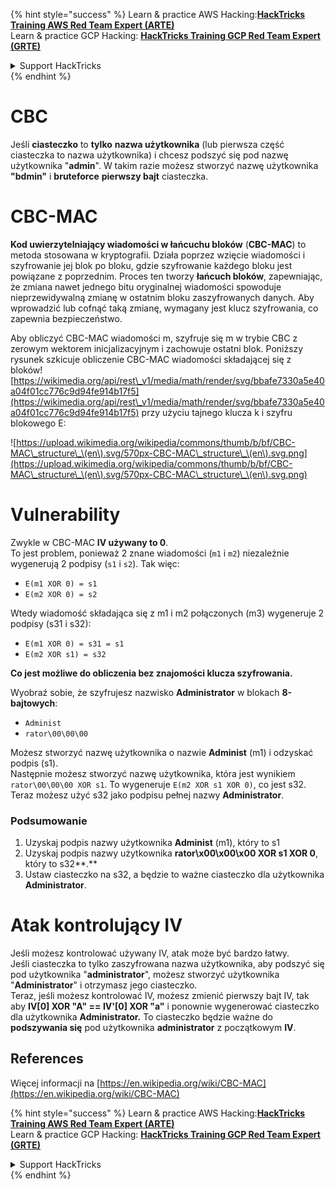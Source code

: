 {% hint style="success" %}
Learn & practice AWS Hacking:<img src="/.gitbook/assets/arte.png" alt="" data-size="line">[**HackTricks Training AWS Red Team Expert (ARTE)**](https://training.hacktricks.xyz/courses/arte)<img src="/.gitbook/assets/arte.png" alt="" data-size="line">\
Learn & practice GCP Hacking: <img src="/.gitbook/assets/grte.png" alt="" data-size="line">[**HackTricks Training GCP Red Team Expert (GRTE)**<img src="/.gitbook/assets/grte.png" alt="" data-size="line">](https://training.hacktricks.xyz/courses/grte)

<details>

<summary>Support HackTricks</summary>

* Check the [**subscription plans**](https://github.com/sponsors/carlospolop)!
* **Join the** 💬 [**Discord group**](https://discord.gg/hRep4RUj7f) or the [**telegram group**](https://t.me/peass) or **follow** us on **Twitter** 🐦 [**@hacktricks\_live**](https://twitter.com/hacktricks\_live)**.**
* **Share hacking tricks by submitting PRs to the** [**HackTricks**](https://github.com/carlospolop/hacktricks) and [**HackTricks Cloud**](https://github.com/carlospolop/hacktricks-cloud) github repos.

</details>
{% endhint %}


# CBC

Jeśli **ciasteczko** to **tylko** **nazwa użytkownika** (lub pierwsza część ciasteczka to nazwa użytkownika) i chcesz podszyć się pod nazwę użytkownika "**admin**". W takim razie możesz stworzyć nazwę użytkownika **"bdmin"** i **bruteforce** **pierwszy bajt** ciasteczka.

# CBC-MAC

**Kod uwierzytelniający wiadomości w łańcuchu bloków** (**CBC-MAC**) to metoda stosowana w kryptografii. Działa poprzez wzięcie wiadomości i szyfrowanie jej blok po bloku, gdzie szyfrowanie każdego bloku jest powiązane z poprzednim. Proces ten tworzy **łańcuch bloków**, zapewniając, że zmiana nawet jednego bitu oryginalnej wiadomości spowoduje nieprzewidywalną zmianę w ostatnim bloku zaszyfrowanych danych. Aby wprowadzić lub cofnąć taką zmianę, wymagany jest klucz szyfrowania, co zapewnia bezpieczeństwo.

Aby obliczyć CBC-MAC wiadomości m, szyfruje się m w trybie CBC z zerowym wektorem inicjalizacyjnym i zachowuje ostatni blok. Poniższy rysunek szkicuje obliczenie CBC-MAC wiadomości składającej się z bloków![https://wikimedia.org/api/rest\_v1/media/math/render/svg/bbafe7330a5e40a04f01cc776c9d94fe914b17f5](https://wikimedia.org/api/rest\_v1/media/math/render/svg/bbafe7330a5e40a04f01cc776c9d94fe914b17f5) przy użyciu tajnego klucza k i szyfru blokowego E:

![https://upload.wikimedia.org/wikipedia/commons/thumb/b/bf/CBC-MAC\_structure\_\(en\).svg/570px-CBC-MAC\_structure\_\(en\).svg.png](https://upload.wikimedia.org/wikipedia/commons/thumb/b/bf/CBC-MAC\_structure\_\(en\).svg/570px-CBC-MAC\_structure\_\(en\).svg.png)

# Vulnerability

Zwykle w CBC-MAC **IV używany to 0**.\
To jest problem, ponieważ 2 znane wiadomości (`m1` i `m2`) niezależnie wygenerują 2 podpisy (`s1` i `s2`). Tak więc:

* `E(m1 XOR 0) = s1`
* `E(m2 XOR 0) = s2`

Wtedy wiadomość składająca się z m1 i m2 połączonych (m3) wygeneruje 2 podpisy (s31 i s32):

* `E(m1 XOR 0) = s31 = s1`
* `E(m2 XOR s1) = s32`

**Co jest możliwe do obliczenia bez znajomości klucza szyfrowania.**

Wyobraź sobie, że szyfrujesz nazwisko **Administrator** w blokach **8-bajtowych**:

* `Administ`
* `rator\00\00\00`

Możesz stworzyć nazwę użytkownika o nazwie **Administ** (m1) i odzyskać podpis (s1).\
Następnie możesz stworzyć nazwę użytkownika, która jest wynikiem `rator\00\00\00 XOR s1`. To wygeneruje `E(m2 XOR s1 XOR 0)`, co jest s32.\
Teraz możesz użyć s32 jako podpisu pełnej nazwy **Administrator**.

### Podsumowanie

1. Uzyskaj podpis nazwy użytkownika **Administ** (m1), który to s1
2. Uzyskaj podpis nazwy użytkownika **rator\x00\x00\x00 XOR s1 XOR 0**, który to s32**.**
3. Ustaw ciasteczko na s32, a będzie to ważne ciasteczko dla użytkownika **Administrator**.

# Atak kontrolujący IV

Jeśli możesz kontrolować używany IV, atak może być bardzo łatwy.\
Jeśli ciasteczka to tylko zaszyfrowana nazwa użytkownika, aby podszyć się pod użytkownika "**administrator**", możesz stworzyć użytkownika "**Administrator**" i otrzymasz jego ciasteczko.\
Teraz, jeśli możesz kontrolować IV, możesz zmienić pierwszy bajt IV, tak aby **IV\[0] XOR "A" == IV'\[0] XOR "a"** i ponownie wygenerować ciasteczko dla użytkownika **Administrator.** To ciasteczko będzie ważne do **podszywania się** pod użytkownika **administrator** z początkowym **IV**.

## References

Więcej informacji na [https://en.wikipedia.org/wiki/CBC-MAC](https://en.wikipedia.org/wiki/CBC-MAC)


{% hint style="success" %}
Learn & practice AWS Hacking:<img src="/.gitbook/assets/arte.png" alt="" data-size="line">[**HackTricks Training AWS Red Team Expert (ARTE)**](https://training.hacktricks.xyz/courses/arte)<img src="/.gitbook/assets/arte.png" alt="" data-size="line">\
Learn & practice GCP Hacking: <img src="/.gitbook/assets/grte.png" alt="" data-size="line">[**HackTricks Training GCP Red Team Expert (GRTE)**<img src="/.gitbook/assets/grte.png" alt="" data-size="line">](https://training.hacktricks.xyz/courses/grte)

<details>

<summary>Support HackTricks</summary>

* Check the [**subscription plans**](https://github.com/sponsors/carlospolop)!
* **Join the** 💬 [**Discord group**](https://discord.gg/hRep4RUj7f) or the [**telegram group**](https://t.me/peass) or **follow** us on **Twitter** 🐦 [**@hacktricks\_live**](https://twitter.com/hacktricks\_live)**.**
* **Share hacking tricks by submitting PRs to the** [**HackTricks**](https://github.com/carlospolop/hacktricks) and [**HackTricks Cloud**](https://github.com/carlospolop/hacktricks-cloud) github repos.

</details>
{% endhint %}
